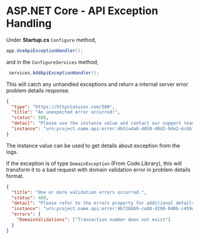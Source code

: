# ASP.NET Core - API Exception Handling

Under **Startup.cs** `Configure` method,

```cs
app.UseApiExceptionHandler();
```

and in the `ConfigureServices` method,

```cs
 services.AddApiExceptionHandler();
```

This will catch any unhandled exceptions and return a internal server error problem details response.

```json
{
  "type": "https://httpstatuses.com/500",
  "title": "An unexpected error occurred!",
  "status": 500,
  "detail": "Please use the instance value and contact our support team if the problem persists.",
  "instance": "urn:project.name.api:error:4b51a4a8-4058-40d2-9de2-6c6bf248dcd7"
}
```

The instance value can be used to get details about exception from the logs.

If the exception is of type `DomainException` (From Code.Library), this will transform it to a bad request with domain validation error in problem details format.

```json
{
  "title": "One or more validation errors occurred.",
  "status": 400,
  "detail": "Please refer to the errors property for additional details.",
  "instance": "urn:project.name.api:error:9b726bb9-ca80-4290-8d0b-c459dee09f68",
  "errors": {
    "DomainValidations": ["Transaction number does not exist"]
  }
}
```
